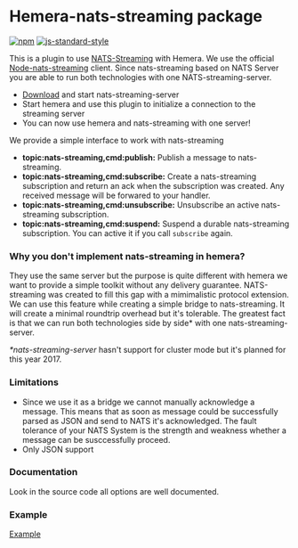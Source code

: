 # Hemera-nats-streaming package

[![npm](https://img.shields.io/npm/v/hemera-nats-streaming.svg?maxAge=3600)](https://www.npmjs.com/package/hemera-nats-streaming)
[![js-standard-style](https://img.shields.io/badge/code%20style-standard-brightgreen.svg)](http://standardjs.com)

This is a plugin to use [NATS-Streaming](http://nats.io/) with Hemera.
We use the official [Node-nats-streaming](https://github.com/nats-io/node-nats-streaming) client.
Since nats-streaming based on NATS Server you are able to run both technologies with one NATS-streaming-server.

- [Download](http://nats.io/download/nats-io/nats-streaming-server/) and start nats-streaming-server
- Start hemera and use this plugin to initialize a connection to the streaming server
- You can now use hemera and nats-streaming with one server!

We provide a simple interface to work with nats-streaming

- **topic:nats-streaming,cmd:publish:** Publish a message to nats-streaming.
- **topic:nats-streaming,cmd:subscribe:** Create a nats-streaming subscription and return an ack when the subscription was created. Any received message will be forwared to your handler.
- **topic:nats-streaming,cmd:unsubscribe:** Unsubscribe an active nats-streaming subscription.
- **topic:nats-streaming,cmd:suspend:** Suspend a durable nats-streaming subscription. You can active it if you call `subscribe` again.

### Why you don't implement nats-streaming in hemera?
They use the same server but the purpose is quite different with hemera we want to provide a simple toolkit without any delivery guarantee. NATS-streaming was created to fill this gap with a mimimalistic protocol extension. We can use this feature while creating a simple bridge to nats-streaming. It will create a minimal roundtrip overhead but it's tolerable. The greatest fact is that we can run both technologies side by side* with one nats-streaming-server.

_*nats-streaming-server_ hasn't support for cluster mode but it's planned for this year 2017.

### Limitations
- Since we use it as a bridge we cannot manually acknowledge a message. This means that as soon as message could be successfully parsed as JSON and send to NATS it's acknowledged. The fault tolerance of your NATS System is the strength and weakness whether a message can be susccessfully proceed.
- Only JSON support

### Documentation
Look in the source code all options are well documented.

### Example
[Example](/examples/bridges/nats-streaming.js)
